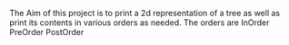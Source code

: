 The Aim of this project is to print a 2d representation of a tree as well as 
print its contents in various orders as needed.
The orders are
InOrder
PreOrder
PostOrder

